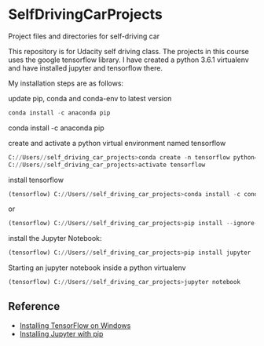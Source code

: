 # SelfDrivingCarProjects
Project files and directories for self-driving car

This repository is for Udacity self driving class. The projects in this course uses the google tensorflow library. I have created a python 3.6.1 virtualenv and have installed jupyter and tensorflow there. 

My installation steps are as follows:

update pip, conda and conda-env to latest version
```python
conda install -c anaconda pip
```
conda install -c anaconda pip

create and activate a python virtual environment named tensorflow
```python
C://Users//self_driving_car_projects>conda create -n tensorflow python=3.6.1
C://Users//self_driving_car_projects>activate tensorflow
```

install tensorflow
```python
(tensorflow) C://Users//self_driving_car_projects>conda install -c conda-forge tensorflow
```
or
```python
(tensorflow) C://Users//self_driving_car_projects>pip install --ignore-installed --upgrade tensorflow
```


install the Jupyter Notebook:

```python
(tensorflow) C://Users//self_driving_car_projects>pip install jupyter
```

Starting an jupyter notebook inside a python virtualenv
```python
(tensorflow) C://Users//self_driving_car_projects>jupyter notebook
```
## Reference

* [Installing TensorFlow on Windows](https://www.tensorflow.org/install/install_windows)
* [Installing Jupyter with pip](http://jupyter.readthedocs.io/en/latest/install.html)